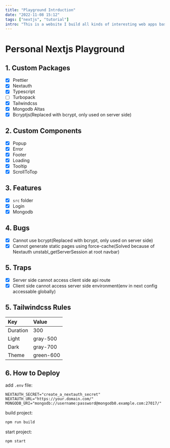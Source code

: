```yaml
---
title: "Playground Intrduction"
date: "2022-11-08 15:12"
tags: ["nextjs", "tutorial"]
intro: "This is a website I build all kinds of interesting web apps based onNext.js 13in one place."
---
```


# Personal Nextjs Playground

## 1. Custom Packages

- [x] Prettier
- [x] Nextauth
- [x] Typescript
- [ ] Turbopack
- [x] Tailwindcss
- [x] Mongodb Altas
- [x] Bcryptjs(Replaced with bcrypt, only used on server side)

## 2. Custom Components

- [x] Popup
- [x] Error
- [x] Footer
- [x] Loading
- [x] Tooltip
- [x] ScrollToTop

## 3. Features

- [x] `src` folder
- [x] Login
- [x] Mongodb

## 4. Bugs

- [x] Cannot use bcrypt(Replaced with bcrypt, only used on server side)
- [x] Cannot generate static pages using force-cache(Solved because of Nextauth unstabl_getServerSession at root navbar)

## 5. Traps

- [x] Server side cannot access client side api route
- [x] Client side cannot access server side environment(env in next config accessable globally)

## 5. Tailwindcss Rules

| Key      | Value     |
| :------- | :-------- |
| Duration | 300       |
| Light    | gray-500  |
| Dark     | gray-700  |
| Theme    | green-600 |

## 6. How to Deploy

add `.env` file:

```env
NEXTAUTH_SECRET="create_a_nextauth_secret"
NEXTAUTH_URL="https://your.domain.com/"
MONGODB_URI="mongodb://username:password@mongodb0.example.com:27017/"
```

build project:

```bash
npm run build
```

start project:

```bash
npm start
```
